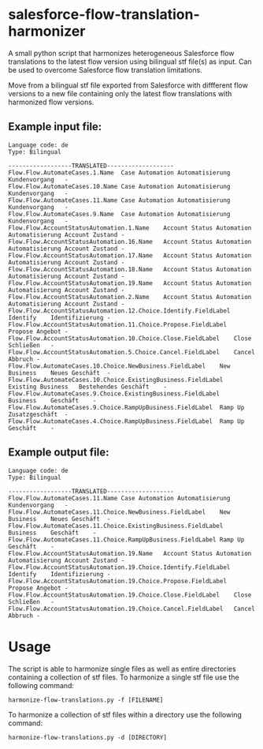 # salesforce-flow-translation-harmonizer
A small python script that harmonizes heterogeneous Salesforce flow translations to the latest flow version using bilingual stf file(s) as input. Can be used to overcome Salesforce flow translation limitations.

Move from a bilingual stf file exported from Salesforce with diffferent flow versions to a new file containing only the latest flow translations with harmonized flow versions.

## Example input file:
```
Language code: de
Type: Bilingual

------------------TRANSLATED-------------------
Flow.Flow.AutomateCases.1.Name	Case Automation	Automatisierung Kundenvorgang	-
Flow.Flow.AutomateCases.10.Name	Case Automation	Automatisierung Kundenvorgang	-
Flow.Flow.AutomateCases.11.Name	Case Automation	Automatisierung Kundenvorgang	-
Flow.Flow.AutomateCases.9.Name	Case Automation	Automatisierung Kundenvorgang	-
Flow.Flow.AccountStatusAutomation.1.Name	Account Status Automation	Automatisierung Account Zustand	-
Flow.Flow.AccountStatusAutomation.16.Name	Account Status Automation	Automatisierung Account Zustand	-
Flow.Flow.AccountStatusAutomation.17.Name	Account Status Automation	Automatisierung Account Zustand	-
Flow.Flow.AccountStatusAutomation.18.Name	Account Status Automation	Automatisierung Account Zustand	-
Flow.Flow.AccountStatusAutomation.19.Name	Account Status Automation	Automatisierung Account Zustand	-
Flow.Flow.AccountStatusAutomation.2.Name	Account Status Automation	Automatisierung Account Zustand	-
Flow.Flow.AccountStatusAutomation.12.Choice.Identify.FieldLabel	Identify	Identifizierung	-
Flow.Flow.AccountStatusAutomation.11.Choice.Propose.FieldLabel	Propose	Angebot	-
Flow.Flow.AccountStatusAutomation.10.Choice.Close.FieldLabel	Close	Schließen	-
Flow.Flow.AccountStatusAutomation.5.Choice.Cancel.FieldLabel	Cancel	Abbruch	-
Flow.Flow.AutomateCases.10.Choice.NewBusiness.FieldLabel	New Business	Neues Geschäft	-
Flow.Flow.AutomateCases.10.Choice.ExistingBusiness.FieldLabel	Existing Business	Bestehendes Geschäft	-
Flow.Flow.AutomateCases.9.Choice.ExistingBusiness.FieldLabel	Business	Geschäft	-
Flow.Flow.AutomateCases.9.Choice.RampUpBusiness.FieldLabel	Ramp Up	Zusatzgeschäft	-
Flow.Flow.AutomateCases.4.Choice.RampUpBusiness.FieldLabel	Ramp Up	Geschäft	-
```
## Example output file:
```
Language code: de
Type: Bilingual

------------------TRANSLATED-------------------
Flow.Flow.AutomateCases.11.Name	Case Automation	Automatisierung Kundenvorgang	-
Flow.Flow.AutomateCases.11.Choice.NewBusiness.FieldLabel	New Business	Neues Geschäft	-
Flow.Flow.AutomateCases.11.Choice.ExistingBusiness.FieldLabel	Business	Geschäft	-
Flow.Flow.AutomateCases.11.Choice.RampUpBusiness.FieldLabel	Ramp Up	Geschäft	-
Flow.Flow.AccountStatusAutomation.19.Name	Account Status Automation	Automatisierung Account Zustand	-
Flow.Flow.AccountStatusAutomation.19.Choice.Identify.FieldLabel	Identify	Identifizierung	-
Flow.Flow.AccountStatusAutomation.19.Choice.Propose.FieldLabel	Propose	Angebot	-
Flow.Flow.AccountStatusAutomation.19.Choice.Close.FieldLabel	Close	Schließen	-
Flow.Flow.AccountStatusAutomation.19.Choice.Cancel.FieldLabel	Cancel	Abbruch	-
```

# Usage
The script is able to harmonize single files as well as entire directories containing a collection of stf files.
To harmonize a single stf file use the following command:
```
harmonize-flow-translations.py -f [FILENAME]
```
To harmonize a collection of stf files within a directory use the following command:
```
harmonize-flow-translations.py -d [DIRECTORY]
```
